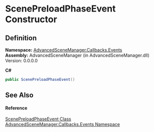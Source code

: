 # ScenePreloadPhaseEvent Constructor




## Definition
**Namespace:** <a href="N_AdvancedSceneManager_Callbacks_Events.md">AdvancedSceneManager.Callbacks.Events</a>  
**Assembly:** AdvancedSceneManager (in AdvancedSceneManager.dll) Version: 0.0.0.0

**C#**
``` C#
public ScenePreloadPhaseEvent()
```



## See Also


#### Reference
<a href="T_AdvancedSceneManager_Callbacks_Events_ScenePreloadPhaseEvent.md">ScenePreloadPhaseEvent Class</a>  
<a href="N_AdvancedSceneManager_Callbacks_Events.md">AdvancedSceneManager.Callbacks.Events Namespace</a>  
